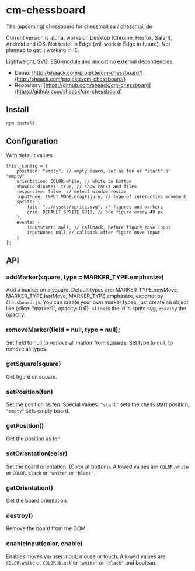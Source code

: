 # cm-chessboard

The (upcoming) chessboard for [chessmail.eu](https://www.chessmail.eu) / [chessmail.de](https://www.chessmail.de)

Current version is alpha, works on Desktop (Chrome, Firefox, Safari), Android and iOS. 
Not testet in Edge (will work in Edge in future). Not planned to get it working in IE.

Lightweight, SVG, ES6-module and almost no external dependencies.

- Demo: [http://shaack.com/projekte/cm-chessboard/](http://shaack.com/projekte/cm-chessboard/)
- Repository: [https://github.com/shaack/cm-chessboard](https://github.com/shaack/cm-chessboard)

## Install

`npm install`

## Configuration

With default values
```
this._config = {
    position: "empty", // empty board, set as fen or "start" or "empty"
    orientation: COLOR.white, // white on bottom
    showCoordinates: true, // show ranks and files
    responsive: false, // detect window resize
    inputMode: INPUT_MODE.dragFigure, // type of interactive movement
    sprite: {
        file: "../assets/sprite.svg", // figures and markers
        grid: DEFAULT_SPRITE_GRID, // one figure every 40 px
    },
    events: {
        inputStart: null, // callback, before figure move input
        inputDone: null // callback after figure move input
    }
};
```  

## API

### addMarker(square, type = MARKER_TYPE.emphasize)

Add a marker on a square. Default types are: MARKER_TYPE.newMove, MARKER_TYPE.lastMove, MARKER_TYPE.emphasize,
exportet by `Chessboard.js`. You can create your own marker types, just create an object like {slice: "marker1", opacity: 0.6}.
`slice` is the id in sprite.svg, `opacity` the opacity.
 

### removeMarker(field = null, type = null);

Set field to null to remove all marker from squares.
Set type to null, to remove all types.

### getSquare(square)

Get figure on square.

### setPosition(fen)

Set the position as fen. Special values: `"start"` sets the chess start position, `"empty"` sets empty board.

### getPosition()

Get the position as fen.

### setOrientation(color)

Set the board orientation. (Color at bottom). Allowed values are `COLOR.white` or `COLOR.black` 
or `"white"` or `"black"`.

###  getOrientation()

Get the board orientation. 

### destroy()

Remove the board from the DOM.

### enableInput(color, enable)

Enables moves via user input, mouse or touch. Allowed values are `COLOR.white` or `COLOR.black` 
 or `"white"` or `"black"` and boolean.